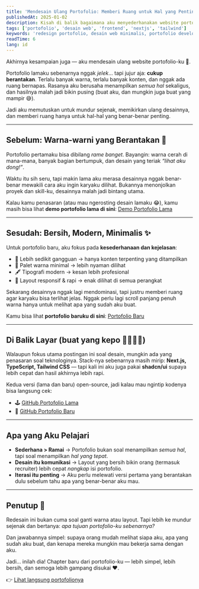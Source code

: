 ```yaml
---
title: 'Mendesain Ulang Portofolio: Memberi Ruang untuk Hal yang Penting ✨'
publishedAt: 2025-01-02
description: Kisah di balik bagaimana aku menyederhanakan website portofolio. Dari desain lama yang penuh warna dan berantakan menjadi tampilan baru yang minimalis, modern, dan bersih. Lihat perbedaan sebelum & sesudah, cek demo langsung, dan eksplor kode open-source di GitHub.
tags: ['portofolio', 'desain web', 'frontend', 'nextjs', 'tailwind']
keywords: 'redesign portofolio, desain web minimalis, portofolio developer, nextjs portofolio, tailwind portofolio, shadcn ui, perbedaan portofolio, tips portofolio software engineer'
readTime: 6
lang: id
---
```


Akhirnya kesampaian juga — aku mendesain ulang website portofolio-ku 🎉.

Portofolio lamaku sebenarnya nggak _jelek_... tapi jujur aja: **cukup berantakan**. Terlalu banyak warna, terlalu banyak konten, dan nggak ada ruang bernapas. Rasanya aku berusaha menampilkan _semua hal_ sekaligus, dan hasilnya malah jadi bikin pusing (buat aku, dan mungkin juga buat yang mampir 😅).

Jadi aku memutuskan untuk mundur sejenak, memikirkan ulang desainnya, dan memberi ruang hanya untuk hal-hal yang benar-benar penting.

---

## Sebelum: Warna-warni yang Berantakan 🌈

Portofolio pertamaku bisa dibilang _rame banget_. Bayangin: warna cerah di mana-mana, banyak bagian bertumpuk, dan desain yang teriak _“lihat aku dong!”_.

Waktu itu sih seru, tapi makin lama aku merasa desainnya nggak benar-benar mewakili cara aku ingin karyaku dilihat. Bukannya menonjolkan proyek dan skill-ku, desainnya malah jadi bintang utama.

Kalau kamu penasaran (atau mau ngerosting desain lamaku 😂), kamu masih bisa lihat **demo portofolio lama di sini**: [Demo Portofolio Lama](#)

---

## Sesudah: Bersih, Modern, Minimalis ✨

Untuk portofolio baru, aku fokus pada **kesederhanaan dan kejelasan**:

- 🧹 Lebih sedikit gangguan → hanya konten terpenting yang ditampilkan
- 🎨 Palet warna minimal → lebih nyaman dilihat
- 🖋️ Tipografi modern → kesan lebih profesional
- 📱 Layout responsif & rapi → enak dilihat di semua perangkat

Sekarang desainnya nggak lagi mendominasi, tapi justru memberi ruang agar karyaku bisa terlihat jelas. Nggak perlu lagi scroll panjang penuh warna hanya untuk melihat apa yang sudah aku buat.

Kamu bisa lihat **portofolio baruku di sini**: [Portofolio Baru](/)

---

## Di Balik Layar (buat yang kepo 👩‍💻👨‍💻)

Walaupun fokus utama postingan ini soal desain, mungkin ada yang penasaran soal teknologinya. Stack-nya sebenarnya masih mirip: **Next.js, TypeScript, Tailwind CSS** — tapi kali ini aku juga pakai **shadcn/ui** supaya lebih cepat dan hasil akhirnya lebih rapi.

Kedua versi (lama dan baru) open-source, jadi kalau mau ngintip kodenya bisa langsung cek:

- 🕹️ [GitHub Portofolio Lama](https://github.com/jeheskielSunloy77/personal-portfolio-with-react)
- 🚀 [GitHub Portofolio Baru](https://github.com/jeheskielSunloy77/_portfolio)

---

## Apa yang Aku Pelajari

- **Sederhana > Ramai** → Portofolio bukan soal menampilkan _semua hal_, tapi soal menampilkan _hal yang tepat_.
- **Desain itu komunikasi** → Layout yang bersih bikin orang (termasuk recruiter) lebih cepat _nangkap_ isi portofolio.
- **Iterasi itu penting** → Aku perlu melewati versi pertama yang berantakan dulu sebelum tahu apa yang benar-benar aku mau.

---

## Penutup 🎁

Redesain ini bukan cuma soal ganti warna atau layout. Tapi lebih ke mundur sejenak dan bertanya: _apa tujuan portofolio-ku sebenarnya?_

Dan jawabannya simpel: supaya orang mudah melihat siapa aku, apa yang sudah aku buat, dan kenapa mereka mungkin mau bekerja sama dengan aku.

Jadi… inilah dia! Chapter baru dari portofolio-ku — lebih simpel, lebih bersih, dan semoga lebih gampang disukai ❤️.

👉 [Lihat langsung portofolionya](/)
